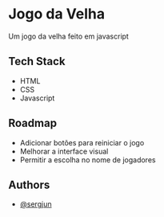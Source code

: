 
# Jogo da Velha

Um jogo da velha feito em javascript
## Tech Stack

- HTML
- CSS
- Javascript

  
## Roadmap

- Adicionar botões para reiniciar o jogo
- Melhorar a interface visual
- Permitir a escolha no nome de jogadores

  
## Authors

- [@sergjun](https://www.github.com/sergjun)

  
